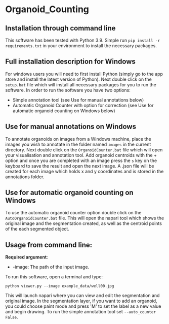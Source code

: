 # Organoid_Counting

## Installation through command line

This software has been tested with Python 3.9. Simple run ```pip install -r requirements.txt``` in your environment to install the necessary packages.

## Full installation description for Windows

For windows users you will need to first install Python (simply go to the app store and install the latest version of Python). Next double click on the ```setup.bat``` file which will install all necessary packages for you to run the software. In order to run the software you have two options:
 
 * Simple annotation tool (see Use for manual annotations below)
 * Automatic Organoid Counter with option for correction (see Use for automatic organoid counting on Windows below)

## Use for manual annotations on Windows
To annotate organoids on images from a Windows machine, place the images you wish to annotate in the folder named ```images``` in the current directory. Next double click on the ```OrganoidCounter.bat``` file which will open your visualisation and annotation tool. Add organoid centroids with the + option and once you are completed with an image press the ```s``` key on the keyboard to save the result and open the next image. A .json file will be created for each image which holds x and y coordinates and is stored in the annotations folder.

## Use for automatic organoid counting on Windows
To use the automatic organoid counter option double click on the ```AutoOrganoidCounter.bat``` file. This will open the napari tool which shows the original image and the segmentation created, as well as the centroid points of the each segmented object.

## Usage from command line:

**Required argument**:

* -image: The path of the input image.

To run this software, open a terminal and type:
```
python viewer.py --image example_data/well00.jpg
```
This will launch napari where you can view and edit the segmentation and original image. In the segmentation layer, if you want to add an organoid, you could choose paint mode and press 'M' to set the label as a new value and begin drawing. To run the simple annotation tool set ```--auto_counter False```.
